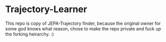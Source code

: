 # Trajectory-Learner
This repo is copy of JEPA-Trajectory finder, because the original owner for some god knows what reason, chose to make the repo private and fuck up the forking heirarchy. :)
